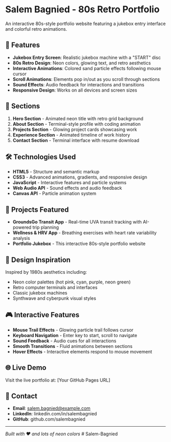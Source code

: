 # Salem Bagnied - 80s Retro Portfolio

An interactive 80s-style portfolio website featuring a jukebox entry interface and colorful retro animations.

## 🎵 Features

- **Jukebox Entry Screen**: Realistic jukebox machine with a "START" disc
- **80s Retro Design**: Neon colors, glowing text, and retro aesthetics
- **Interactive Animations**: Colored sand particle effects following mouse cursor
- **Scroll Animations**: Elements pop in/out as you scroll through sections
- **Sound Effects**: Audio feedback for interactions and transitions
- **Responsive Design**: Works on all devices and screen sizes

## 🚀 Sections

1. **Hero Section** - Animated neon title with retro grid background
2. **About Section** - Terminal-style profile with coding animation
3. **Projects Section** - Glowing project cards showcasing work
4. **Experience Section** - Animated timeline of work history
5. **Contact Section** - Terminal interface with resume download

## 🛠️ Technologies Used

- **HTML5** - Structure and semantic markup
- **CSS3** - Advanced animations, gradients, and responsive design
- **JavaScript** - Interactive features and particle systems
- **Web Audio API** - Sound effects and audio feedback
- **Canvas API** - Particle animation system

## 📱 Projects Featured

- **GroundsGo Transit App** - Real-time UVA transit tracking with AI-powered trip planning
- **Wellness & HRV App** - Breathing exercises with heart rate variability analysis
- **Portfolio Jukebox** - This interactive 80s-style portfolio website

## 🎨 Design Inspiration

Inspired by 1980s aesthetics including:
- Neon color palettes (hot pink, cyan, purple, neon green)
- Retro computer terminals and interfaces
- Classic jukebox machines
- Synthwave and cyberpunk visual styles

## 🎮 Interactive Features

- **Mouse Trail Effects** - Glowing particle trail follows cursor
- **Keyboard Navigation** - Enter key to start, scroll to navigate
- **Sound Feedback** - Audio cues for all interactions
- **Smooth Transitions** - Fluid animations between sections
- **Hover Effects** - Interactive elements respond to mouse movement

## 🌐 Live Demo

Visit the live portfolio at: [Your GitHub Pages URL]

## 📧 Contact

- **Email**: salem.bagnied@example.com
- **LinkedIn**: linkedin.com/in/salembagnied
- **GitHub**: github.com/salembagnied

---

*Built with ❤️ and lots of neon colors*
#   S a l e m - B a g n i e d  
 